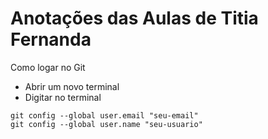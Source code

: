 # Anotações das Aulas de Titia Fernanda

Como logar no Git 

- Abrir um novo terminal
- Digitar no terminal
```
git config --global user.email "seu-email"
git config --global user.name "seu-usuario" 
```